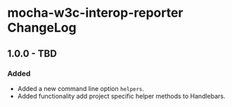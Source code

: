 # mocha-w3c-interop-reporter ChangeLog

## 1.0.0 - TBD
### Added
  - Added a new command line option `helpers`.
  - Added functionality add project specific helper methods to Handlebars.
